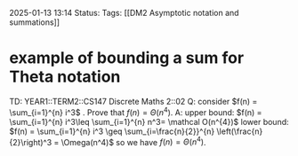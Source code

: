 2025-01-13 13:14
Status: 
Tags: [[DM2 Asymptotic notation and summations]]
# example of bounding a sum for Theta notation

TD: YEAR1::TERM2::CS147 Discrete Maths 2::02
Q: consider $f(n) = \sum_{i=1}^{n} i^3$ . Prove that $f(n) = Θ(n^4 )$.
A: upper bound:
$f(n) = \sum_{i=1}^{n} i^3\leq \sum_{i=1}^{n} n^3= \mathcal O(n^{4})$
lower bound:
$f(n) = \sum_{i=1}^{n} i^3 \geq \sum_{i=\frac{n}{2}}^{n} \left(\frac{n}{2}\right)^3 = \Omega(n^4)$
so we have $f(n) = Θ(n^4 )$.
<!--ID: 1736775700882-->



